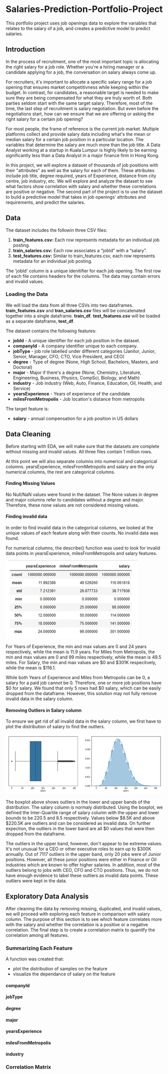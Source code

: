 # Salaries-Prediction-Portfolio-Project
This portfolio project uses job openings data to explore the variables that relates to the salary of a job, and creates a predictive model to predict salaries.

## Introduction

In the process of recruitment, one of the most important topic is allocating the right salary for a job role. Whether you're a hiring manager or a candidate applying for a job, the conversation on salary always come up. 

For recruiters, it's important to allocate a specific salary range for a job opening that ensures market competitivness while keeping within the budget. In contrast, for candidates, a reasonable target is needed to make sure they are being compensated for what they are truly worth of. Both parties seldom start with the same target salary. Therefore, most of the time, the last step of recruitment is salary negotiation. But even before the negotiations start, how can we ensure that we are offering or asking the right salary for a certain job opening?

For most people, the frame of reference is the current job market. Multiple platforms collect and provide salary data including what's the mean or median salary for a certain job position in a particular location. The variables that determine the salary are much more than the job title. A Data Analyst working at a startup in Kuala Lumpur is highly likely to be earning significantly less than a Data Analyst in a major finance firm in Hong Kong. 

In this project, we will explore a dataset of thousands of job positions with their "attributes" as well as the salary for each of them. These attributes include job title, degree required, years of Experience, distance from city centre, job industry, etc. We will explore and analyze the dataset to see what factors show correlation with salary and whether these correlations are positive or negative. The second part of the project is to use the dataset to build a predictive model that takes in job openings' attributes and requirements, and predict the salaries. 

## Data

The dataset includes the followin three CSV files:

1. **train_features.csv:** Each row represents metadata for an individual job posting.
2. **train_salaries.csv:** Each row associates a “jobId” with a “salary”.
3. **test_features.csv:** Similar to train_features.csv, each row represents metadata for an individual job posting.

The 'jobId' column is a unique idenitifier for each job opening. The first row of each file contains headers for the columns. The data may contain errors and invalid values. 

### Loading the Data

We will load the data from all three CSVs into two dataframes. **train_features.csv** and **tran_salaries.csv** files will be concatenated together into a single dataframe. **train_df**. **test_features.csv** will be loaded as a separate dataframe, **test_df**.

The dataset contains the following features:

- **jobId** - A unique identifier for each job position in the dataset.
- **companyId** - A company identifier unique to each company.
- **jobType** - job role labelled under different categories (Janitor, Junior, Senior, Manager, CFO, CTO, Vice President, and CEO)
- **degree** - Type of degree (None, High School, Bachelors, Masters, and Doctoral)
- **major** - Major if there's a degree (None, Chemistry, Literature, Engineering, Business, Physics, CompSci, Biology, and Math)
- **industry** - Job industry (Web, Auto, Finance, Education, Oil, Health, and Service)
- **yearsExperience** - Years of experience of the candidate 
- **milesFromMetropolis** - Job location's distance from metropolis

The target feature is:
- **salary** - annual compensation for a job position in US dollars 

## Data Cleaning

Before starting with EDA, we will make sure that the datasets are complete without missing and invalid values. All three files contain 1 million rows. 

At this point we will also separate columns into numerical and categorical columns. yearsExperience, milesFromMetropolis and salary are the only numerical columns, the rest are categorical columns. 

#### Finding Missing Values

No Null/NaN values were found in the dataset. The None values in degree and major columns refer to candidates without a degree and major. Therefore, these none values are not considered missing values. 

#### Finding invalid data

In order to find invalid data in the categorical columns, we looked at the unique values of each feature along with their counts. No invalid data was found. 

For numerical columns, the describe() function was used to look for invalid data points in yearsExperience, milesFromMetropolis and salary features. 

![train_df Describe](https://github.com/ali-javaid93/Salaries-Prediction-Portfolio-Project/blob/main/images/train_df_describe.jpg)

For Years of Experience, the min and max values are 0 and 24 years respectively, while the mean is 11.9 years. 
For Miles from Metropolis, the min and max values are 0 and 99 miles respectively, while the mean is 49.5 miles. 
For Salary, the min and max values are $0 and $301K respecitvely, while the mean is $116.1. 

While both Years of Experience and Miles from Metropolis can be 0, a salary for a paid job cannot be 0. Therefore, one or more job positions have $0 for salary. We found that only 5 rows had $0 salary, which can be easily dropped from the dataframe. However, this solution may not fully remove invalid data in the salary column. 

#### Removing Outliers in Salary column

To ensure we get rid of all invalid data in the salary column, we first have to plot the distribution of salary to find the outliers. 

![Salary_distribution](https://github.com/ali-javaid93/Salaries-Prediction-Portfolio-Project/blob/main/images/salary_distribution.jpg)

The boxplot above shows outliers in the lower and upper bands of the distribution. The salary column is normaly distributed. Using the boxplot, we defined the Inter-Quartile range of salary column with the upper and lower bounds to be 220.5 and 8.5 respectively. Values below $8.5K and above $220.5K are outliers and can be considered as invalid data. 
On further expection, the outliers in the lower band are all $0 values that were then dropped from the dataframe.

The outliers in the upper band, however, don't appear to be extreme values. It's not unusual for a CEO or other executive roles to earn up to $300K annually. Out of 7117 outliers in the upper band, only 20 jobs were of Junior positions. However, all these junior positions were either in Finance or Oil industries which are known to offer higher salaries. In addition, most of the outliers belong to jobs with CEO, CFO and CTO positions. Thus, we do not have enough evidence to label these outliers as invalid data points. These outliers were kept in the data. 

## Exploratory Data Analysis

After cleaning the data by removing missing, duplicated, and invalid values, we will proceed with exploring each feature in comparison with salary column. The purpose of this section is to see which feature correlates more with the salary and whether the correlation is a positive or a negative correlation. The final step is to create a correlation matrix to quanitfy the correlation among all features. 

### Summarizing Each Feature

A function was created that:
- plot the distribution of samples on the feature
- visualize the dependance of salary on the feature

#### companyId



#### jobType

#### degree

#### major

#### yearsExperience

#### milesFromMetropolis

#### industry

### Correlation Matrix

